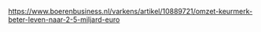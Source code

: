 https://www.boerenbusiness.nl/varkens/artikel/10889721/omzet-keurmerk-beter-leven-naar-2-5-miljard-euro 